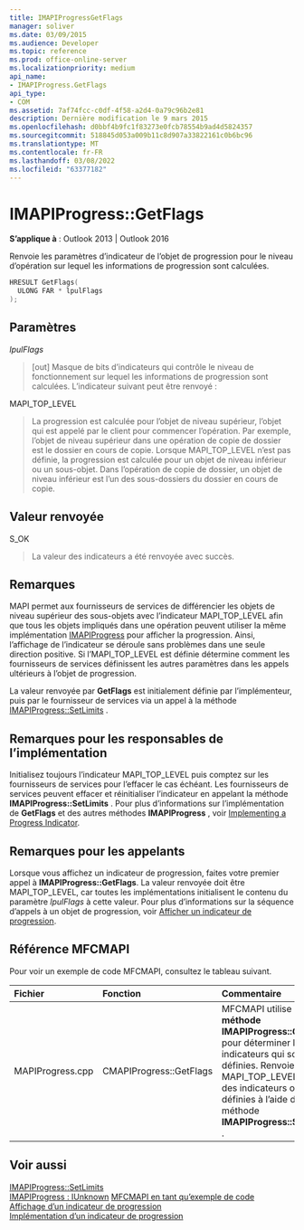 ```yaml
---
title: IMAPIProgressGetFlags
manager: soliver
ms.date: 03/09/2015
ms.audience: Developer
ms.topic: reference
ms.prod: office-online-server
ms.localizationpriority: medium
api_name:
- IMAPIProgress.GetFlags
api_type:
- COM
ms.assetid: 7af74fcc-c0df-4f58-a2d4-0a79c96b2e81
description: Dernière modification le 9 mars 2015
ms.openlocfilehash: d0bbf4b9fc1f83273e0fcb78554b9ad4d5824357
ms.sourcegitcommit: 518845d053a009b11c8d907a33822161c0b6bc96
ms.translationtype: MT
ms.contentlocale: fr-FR
ms.lasthandoff: 03/08/2022
ms.locfileid: "63377182"
---
```

# <a name="imapiprogressgetflags"></a>IMAPIProgress::GetFlags

**S’applique à** : Outlook 2013 | Outlook 2016
  
Renvoie les paramètres d’indicateur de l’objet de progression pour le niveau d’opération sur lequel les informations de progression sont calculées.
  
```cpp
HRESULT GetFlags(
  ULONG FAR * lpulFlags
);
```

## <a name="parameters"></a>Paramètres

 _lpulFlags_
  
> [out] Masque de bits d’indicateurs qui contrôle le niveau de fonctionnement sur lequel les informations de progression sont calculées. L’indicateur suivant peut être renvoyé :

MAPI_TOP_LEVEL
  
> La progression est calculée pour l’objet de niveau supérieur, l’objet qui est appelé par le client pour commencer l’opération. Par exemple, l’objet de niveau supérieur dans une opération de copie de dossier est le dossier en cours de copie. Lorsque MAPI_TOP_LEVEL n’est pas définie, la progression est calculée pour un objet de niveau inférieur ou un sous-objet. Dans l’opération de copie de dossier, un objet de niveau inférieur est l’un des sous-dossiers du dossier en cours de copie.

## <a name="return-value"></a>Valeur renvoyée

S_OK
  
> La valeur des indicateurs a été renvoyée avec succès.

## <a name="remarks"></a>Remarques

MAPI permet aux fournisseurs de services de différencier les objets de niveau supérieur des sous-objets avec l’indicateur MAPI_TOP_LEVEL afin que tous les objets impliqués dans une opération peuvent utiliser la même implémentation [IMAPIProgress](imapiprogressiunknown.md) pour afficher la progression. Ainsi, l’affichage de l’indicateur se déroule sans problèmes dans une seule direction positive. Si l’MAPI_TOP_LEVEL est définie détermine comment les fournisseurs de services définissent les autres paramètres dans les appels ultérieurs à l’objet de progression.
  
La valeur renvoyée par **GetFlags** est initialement définie par l’implémenteur, puis par le fournisseur de services via un appel à la méthode [IMAPIProgress::SetLimits](imapiprogress-setlimits.md) .
  
## <a name="notes-to-implementers"></a>Remarques pour les responsables de l’implémentation

Initialisez toujours l’indicateur MAPI_TOP_LEVEL puis comptez sur les fournisseurs de services pour l’effacer le cas échéant. Les fournisseurs de services peuvent effacer et réinitialiser l’indicateur en appelant la méthode **IMAPIProgress::SetLimits** . Pour plus d’informations sur l’implémentation de **GetFlags** et des autres méthodes **IMAPIProgress** , voir [Implementing a Progress Indicator](implementing-a-progress-indicator.md).
  
## <a name="notes-to-callers"></a>Remarques pour les appelants

Lorsque vous affichez un indicateur de progression, faites votre premier appel à **IMAPIProgress::GetFlags**. La valeur renvoyée doit être MAPI_TOP_LEVEL, car toutes les implémentations initialisent le contenu du paramètre _lpulFlags_ à cette valeur. Pour plus d’informations sur la séquence d’appels à un objet de progression, voir [Afficher un indicateur de progression](how-to-display-a-progress-indicator.md).
  
## <a name="mfcmapi-reference"></a>Référence MFCMAPI

Pour voir un exemple de code MFCMAPI, consultez le tableau suivant.
  
|**Fichier**|**Fonction**|**Commentaire**|
|:-----|:-----|:-----|
|MAPIProgress.cpp  <br/> |CMAPIProgress::GetFlags  <br/> |MFCMAPI utilise la **méthode IMAPIProgress::GetFlags** pour déterminer les indicateurs qui sont définies. Renvoie MAPI_TOP_LEVEL sauf si des indicateurs ont été définies à l’aide de la méthode **IMAPIProgress::SetLimits** . |

## <a name="see-also"></a>Voir aussi

[IMAPIProgress::SetLimits](imapiprogress-setlimits.md)  
[IMAPIProgress : IUnknown](imapiprogressiunknown.md)
 [MFCMAPI en tant qu’exemple de code](mfcmapi-as-a-code-sample.md)  
[Affichage d’un indicateur de progression](how-to-display-a-progress-indicator.md)  
[Implémentation d’un indicateur de progression](implementing-a-progress-indicator.md)
